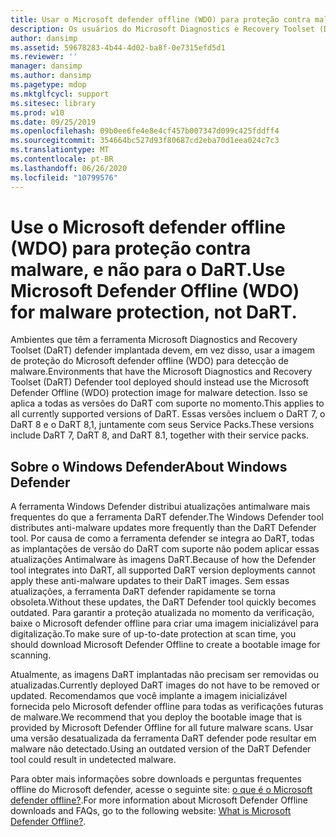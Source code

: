 ```yaml
---
title: Usar o Microsoft defender offline (WDO) para proteção contra malware e não para o DaRT
description: Os usuários do Microsoft Diagnostics e Recovery Toolset (DaRT) devem usar o Microsoft defender offline (WDO) para detecção de malware
author: dansimp
ms.assetid: 59678283-4b44-4d02-ba8f-0e7315efd5d1
ms.reviewer: ''
manager: dansimp
ms.author: dansimp
ms.pagetype: mdop
ms.mktglfcycl: support
ms.sitesec: library
ms.prod: w10
ms.date: 09/25/2019
ms.openlocfilehash: 09b0ee6fe4e8e4cf457b007347d099c425fddff4
ms.sourcegitcommit: 354664bc527d93f80687cd2eba70d1eea024c7c3
ms.translationtype: MT
ms.contentlocale: pt-BR
ms.lasthandoff: 06/26/2020
ms.locfileid: "10799576"
---
```

<!-- was:
# Microsoft Diagnostics and Recovery Toolset (DaRT) users should use Microsoft Defender Offline (WDO) for malware detection-->
# <span data-ttu-id="0667b-103">Use o Microsoft defender offline (WDO) para proteção contra malware, e não para o DaRT.</span><span class="sxs-lookup"><span data-stu-id="0667b-103">Use Microsoft Defender Offline (WDO) for malware protection, not DaRT.</span></span>

<span data-ttu-id="0667b-104">Ambientes que têm a ferramenta Microsoft Diagnostics and Recovery Toolset (DaRT) defender implantada devem, em vez disso, usar a imagem de proteção do Microsoft defender offline (WDO) para detecção de malware.</span><span class="sxs-lookup"><span data-stu-id="0667b-104">Environments that have the Microsoft Diagnostics and Recovery Toolset (DaRT) Defender tool deployed should instead use the Microsoft Defender Offline (WDO) protection image for malware detection.</span></span> <span data-ttu-id="0667b-105">Isso se aplica a todas as versões do DaRT com suporte no momento.</span><span class="sxs-lookup"><span data-stu-id="0667b-105">This applies to all currently supported versions of DaRT.</span></span> <span data-ttu-id="0667b-106">Essas versões incluem o DaRT 7, o DaRT 8 e o DaRT 8,1, juntamente com seus Service Packs.</span><span class="sxs-lookup"><span data-stu-id="0667b-106">These versions include DaRT 7, DaRT 8, and DaRT 8.1, together with their service packs.</span></span>

## <span data-ttu-id="0667b-107">Sobre o Windows Defender</span><span class="sxs-lookup"><span data-stu-id="0667b-107">About Windows Defender</span></span>


<span data-ttu-id="0667b-108">A ferramenta Windows Defender distribui atualizações antimalware mais frequentes do que a ferramenta DaRT defender.</span><span class="sxs-lookup"><span data-stu-id="0667b-108">The Windows Defender tool distributes anti-malware updates more frequently than the DaRT Defender tool.</span></span> <span data-ttu-id="0667b-109">Por causa de como a ferramenta defender se integra ao DaRT, todas as implantações de versão do DaRT com suporte não podem aplicar essas atualizações Antimalware às imagens DaRT.</span><span class="sxs-lookup"><span data-stu-id="0667b-109">Because of how the Defender tool integrates into DaRT, all supported DaRT version deployments cannot apply these anti-malware updates to their DaRT images.</span></span> <span data-ttu-id="0667b-110">Sem essas atualizações, a ferramenta DaRT defender rapidamente se torna obsoleta.</span><span class="sxs-lookup"><span data-stu-id="0667b-110">Without these updates, the DaRT Defender tool quickly becomes outdated.</span></span> <span data-ttu-id="0667b-111">Para garantir a proteção atualizada no momento da verificação, baixe o Microsoft defender offline para criar uma imagem inicializável para digitalização.</span><span class="sxs-lookup"><span data-stu-id="0667b-111">To make sure of up-to-date protection at scan time, you should download Microsoft Defender Offline to create a bootable image for scanning.</span></span>

<span data-ttu-id="0667b-112">Atualmente, as imagens DaRT implantadas não precisam ser removidas ou atualizadas.</span><span class="sxs-lookup"><span data-stu-id="0667b-112">Currently deployed DaRT images do not have to be removed or updated.</span></span> <span data-ttu-id="0667b-113">Recomendamos que você implante a imagem inicializável fornecida pelo Microsoft defender offline para todas as verificações futuras de malware.</span><span class="sxs-lookup"><span data-stu-id="0667b-113">We recommend that you deploy the bootable image that is provided by Microsoft Defender Offline for all future malware scans.</span></span> <span data-ttu-id="0667b-114">Usar uma versão desatualizada da ferramenta DaRT defender pode resultar em malware não detectado.</span><span class="sxs-lookup"><span data-stu-id="0667b-114">Using an outdated version of the DaRT Defender tool could result in undetected malware.</span></span>

<span data-ttu-id="0667b-115">Para obter mais informações sobre downloads e perguntas frequentes offline do Microsoft defender, acesse o seguinte site: [o que é o Microsoft defender offline?](https://go.microsoft.com/fwlink/p/?LinkId=394127).</span><span class="sxs-lookup"><span data-stu-id="0667b-115">For more information about Microsoft Defender Offline downloads and FAQs, go to the following website: [What is Microsoft Defender Offline?](https://go.microsoft.com/fwlink/p/?LinkId=394127).</span></span>

 

 





